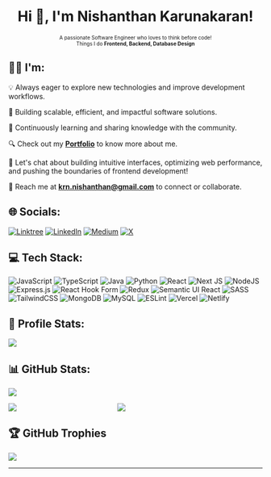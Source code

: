 <h1 align="center">Hi 👋, I'm Nishanthan Karunakaran!</h1>
<p align="center" style="font-size: 10px;">
  A passionate Software Engineer who loves to think before code! <br/> Things I do <b>Frontend, Backend, Database Design</b>
</p>



## :male_detective: I'm:
💡 Always eager to explore new technologies and improve development workflows.  

🚀 Building scalable, efficient, and impactful software solutions. 

🌱 Continuously learning and sharing knowledge with the community.

🔍 Check out my **[Portfolio](https://nishanthan-karunakaran.vercel.app)** to know more about me.

💬 Let's chat about building intuitive interfaces, optimizing web performance, and pushing the boundaries of frontend development!

📧 Reach me at **krn.nishanthan@gmail.com** to connect or collaborate.


## 🌐 Socials:
[![Linktree](https://img.shields.io/badge/Linktree-1de9b6.svg?logo=Linktree&logoColor=white)](https://linktr.ee/nishanthan.k) 
[![LinkedIn](https://img.shields.io/badge/LinkedIn-%230077B5.svg?logo=linkedin&logoColor=white)](https://linkedin.com/in/nishanthan-karunakanran) 
[![Medium](https://img.shields.io/badge/Medium-12100E?logo=medium&logoColor=white)](https://medium.com/@nishanthan-k) 
[![X](https://img.shields.io/badge/X-black.svg?logo=X&logoColor=white)](https://x.com/NishanthanKrn) 

## 💻 Tech Stack:
![JavaScript](https://img.shields.io/badge/javascript-%23323330.svg?style=for-the-badge&logo=javascript&logoColor=%23F7DF1E) ![TypeScript](https://img.shields.io/badge/typescript-%23007ACC.svg?style=for-the-badge&logo=typescript&logoColor=white) ![Java](https://img.shields.io/badge/java-%23ED8B00.svg?style=for-the-badge&logo=openjdk&logoColor=white) ![Python](https://img.shields.io/badge/python-3670A0?style=for-the-badge&logo=python&logoColor=ffdd54)  ![React](https://img.shields.io/badge/react-%2320232a.svg?style=for-the-badge&logo=react&logoColor=%2361DAFB) ![Next JS](https://img.shields.io/badge/Next-black?style=for-the-badge&logo=next.js&logoColor=white) ![NodeJS](https://img.shields.io/badge/node.js-6DA55F?style=for-the-badge&logo=node.js&logoColor=white) ![Express.js](https://img.shields.io/badge/express.js-%23404d59.svg?style=for-the-badge&logo=express&logoColor=%2361DAFB) ![React Hook Form](https://img.shields.io/badge/React%20Hook%20Form-%23EC5990.svg?style=for-the-badge&logo=reacthookform&logoColor=white) ![Redux](https://img.shields.io/badge/redux-%23593d88.svg?style=for-the-badge&logo=redux&logoColor=white) ![Semantic UI React](https://img.shields.io/badge/Semantic%20UI%20React-%2335BDB2.svg?style=for-the-badge&logo=SemanticUIReact&logoColor=white) ![SASS](https://img.shields.io/badge/SASS-hotpink.svg?style=for-the-badge&logo=SASS&logoColor=white) ![TailwindCSS](https://img.shields.io/badge/tailwindcss-%2338B2AC.svg?style=for-the-badge&logo=tailwind-css&logoColor=white) ![MongoDB](https://img.shields.io/badge/MongoDB-%234ea94b.svg?style=for-the-badge&logo=mongodb&logoColor=white) ![MySQL](https://img.shields.io/badge/mysql-4479A1.svg?style=for-the-badge&logo=mysql&logoColor=white) ![ESLint](https://img.shields.io/badge/ESLint-4B3263?style=for-the-badge&logo=eslint&logoColor=white) ![Vercel](https://img.shields.io/badge/vercel-%23000000.svg?style=for-the-badge&logo=vercel&logoColor=white) ![Netlify](https://img.shields.io/badge/netlify-%23000000.svg?style=for-the-badge&logo=netlify&logoColor=#00C7B7)



##  :musical_keyboard: Profile Stats:

![](https://komarev.com/ghpvc/?username=nishanthan-k&color=blue)

## 📊 GitHub Stats:

![](https://github-readme-stats.vercel.app/api/top-langs/?username=nishanthan-k&theme=dark&hide_border=false&include_all_commits=false&count_private=false&layout=compact) <br/>

<div style="display: flex; gap: 200px;">
  <img src="https://github-readme-stats.vercel.app/api?username=nishanthan-k&theme=dark&hide_border=false&include_all_commits=false&count_private=false" />
  <img src="https://github-readme-streak-stats.herokuapp.com/?user=nishanthan-k&theme=dark&hide_border=false" />
</div>


## 🏆 GitHub Trophies
![](https://github-profile-trophy.vercel.app/?username=nishanthan-k&theme=radical&no-frame=false&no-bg=true&margin-w=4)

---
